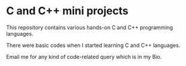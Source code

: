 
# C and C++ mini projects

This repository contains various hands-on C and C++ programming languages.

There were basic codes when I started learning C and C++ languages.


Email me for any kind of code-related query which is in my Bio.

